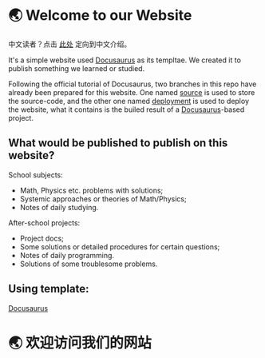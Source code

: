 # 🌏 Welcome to our Website

中文读者？点击 [此处](#-欢迎访问我们的网站) 定向到中文介绍。

It's a simple website used [Docusaurus](https://github.com/facebook/docusaurus) as its templtae. We created it to publish something we learned or studied.

Following the official tutorial of Docusaurus, two branches in this repo have already been prepared for this website. One named [source](https://github.com/GitBADASS/GitBADASS.github.io/tree/source) is used to store the source-code, and the other one named [deployment](https://github.com/GitBADASS/GitBADASS.github.io/tree/deployment) is used to deploy the website, what it contains is the builed result of a [Docusaurus](https://github.com/facebook/docusaurus)-based project.

## What would be published to publish on this website? 
School subjects: 
- Math, Physics etc. problems with solutions;
- Systemic approaches or theories of Math/Physics;
- Notes of daily studying.

After-school projects: 
- Project docs;
- Some solutions or detailed procedures for certain questions;
- Notes of daily programming.
- Solutions of some troublesome problems.

## Using template:

[Docusaurus](https://github.com/facebook/docusaurus)

# 🌏 欢迎访问我们的网站
